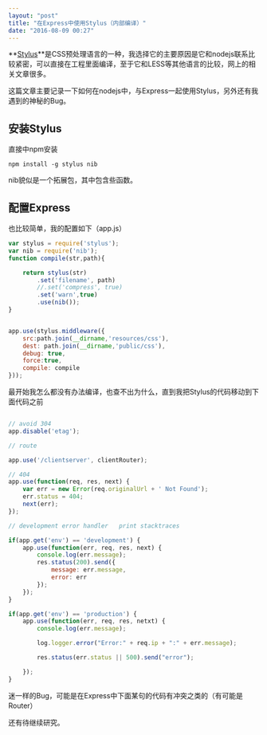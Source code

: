 ```yaml
---
layout: "post"
title: "在Express中使用Stylus（内部编译）"
date: "2016-08-09 00:27"
---
```


**[Stylus](http://stylus-lang.com/)**是CSS预处理语言的一种，我选择它的主要原因是它和nodejs联系比较紧密，可以直接在工程里面编译，至于它和LESS等其他语言的比较，网上的相关文章很多。

这篇文章主要记录一下如何在nodejs中，与Express一起使用Stylus，另外还有我遇到的神秘的Bug。

## 安装Stylus

直接中npm安装
```
npm install -g stylus nib
```
nib貌似是一个拓展包，其中包含些函数。

## 配置Express
也比较简单，我的配置如下（app.js）
```javascript
var stylus = require('stylus');
var nib = require('nib');
function compile(str,path){

	return stylus(str)
		.set('filename', path)
		//.set('compress', true)
		.set('warn',true)
		.use(nib());
}


app.use(stylus.middleware({
	src:path.join(__dirname,'resources/css'),
	dest: path.join(__dirname,'public/css'),
	debug: true,
	force:true,
	compile: compile
}));

```
最开始我怎么都没有办法编译，也查不出为什么，直到我把Stylus的代码移动到下面代码之前

```javascript

// avoid 304
app.disable('etag');

// route

app.use('/clientserver', clientRouter);

// 404
app.use(function(req, res, next) {
	var err = new Error(req.originalUrl + ' Not Found');
	err.status = 404;
	next(err);
});

// development error handler   print stacktraces

if(app.get('env') == 'development') {
	app.use(function(err, req, res, next) {
		console.log(err.message);
 		res.status(200).send({
 			message: err.message,
 			error: err
 		});
 	});
}

if(app.get('env') == 'production') {
	app.use(function(err, req, res, netxt) {
		console.log(err.message);

		log.logger.error("Error:" + req.ip + ":" + err.message);

		res.status(err.status || 500).send("error");

	});
}

```
迷一样的Bug，可能是在Express中下面某句的代码有冲突之类的（有可能是Router）

还有待继续研究。
